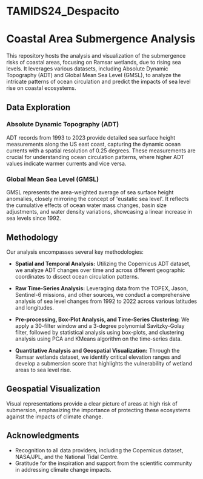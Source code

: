 # TAMIDS24_Despacito

# Coastal Area Submergence Analysis

This repository hosts the analysis and visualization of the submergence risks of coastal areas, focusing on Ramsar wetlands, due to rising sea levels. It leverages various datasets, including Absolute Dynamic Topography (ADT) and Global Mean Sea Level (GMSL), to analyze the intricate patterns of ocean circulation and predict the impacts of sea level rise on coastal ecosystems.

## Data Exploration

### Absolute Dynamic Topography (ADT)
ADT records from 1993 to 2023 provide detailed sea surface height measurements along the US east coast, capturing the dynamic ocean currents with a spatial resolution of 0.25 degrees. These measurements are crucial for understanding ocean circulation patterns, where higher ADT values indicate warmer currents and vice versa.

### Global Mean Sea Level (GMSL)
GMSL represents the area-weighted average of sea surface height anomalies, closely mirroring the concept of 'eustatic sea level'. It reflects the cumulative effects of ocean water mass changes, basin size adjustments, and water density variations, showcasing a linear increase in sea levels since 1992.

## Methodology

Our analysis encompasses several key methodologies:

- **Spatial and Temporal Analysis:** Utilizing the Copernicus ADT dataset, we analyze ADT changes over time and across different geographic coordinates to dissect ocean circulation patterns.
  
- **Raw Time-Series Analysis:** Leveraging data from the TOPEX, Jason, Sentinel-6 missions, and other sources, we conduct a comprehensive analysis of sea level changes from 1992 to 2022 across various latitudes and longitudes.

- **Pre-processing, Box-Plot Analysis, and Time-Series Clustering:** We apply a 30-filter window and a 3-degree polynomial Savitzky-Golay filter, followed by statistical analysis using box-plots, and clustering analysis using PCA and KMeans algorithm on the time-series data.

- **Quantitative Analysis and Geospatial Visualization:** Through the Ramsar wetlands dataset, we identify critical elevation ranges and develop a submersion score that highlights the vulnerability of wetland areas to sea level rise.

## Geospatial Visualization

Visual representations provide a clear picture of areas at high risk of submersion, emphasizing the importance of protecting these ecosystems against the impacts of climate change.

## Acknowledgments

- Recognition to all data providers, including the Copernicus dataset, NASA/JPL, and the National Tidal Centre.
- Gratitude for the inspiration and support from the scientific community in addressing climate change impacts.
